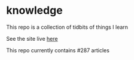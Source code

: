 # knowledge

This repo is a collection of tidbits of things I learn

See the site live [here](https://mark1626.github.io/knowledge/)

This repo currently contains #287 articles
